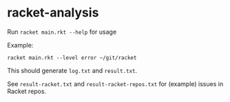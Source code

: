 racket-analysis
===============

Run `racket main.rkt --help` for usage

Example:

```
racket main.rkt --level error ~/git/racket
```

This should generate `log.txt` and `result.txt`.

See `result-racket.txt` and `result-racket-repos.txt` for (example) issues in Racket repos.
